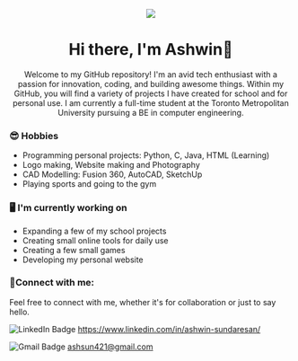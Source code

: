 <!----  ![MasterHead](https://i.ibb.co/hM6qwDp/logo-main.png)
![logo main (2)](https://github.com/ashsun421/ashsun421/assets/65097573/a97c81e6-b06f-41bb-9069-997d814f9c96)
https://github.com/ashsun421/ashsun421/assets/65097573/436c3be3-9c27-4c6f-927c-83b64c8cb7a5
https://github.com/ashsun421/ashsun421/assets/65097573/a97c81e6-b06f-41bb-9069-997d814f9c96
https://github.com/ashsun421/ashsun421/assets/65097573/c2674e9e-9e9e-46e0-9703-8f7de9ece051
https://github.com/ashsun421/ashsun421/assets/65097573/42f49c8d-4e90-4c12-be1f-6c43685eacaf
https://github.com/ashsun421/ashsun421/assets/65097573/a97c81e6-b06f-41bb-9069-997d814f9c96
--->
<p align="center">
  <img src="https://github.com/ashsun421/ashsun421/assets/65097573/b9acfb7a-a6f2-4aca-a6b0-39aadaf231f3">
</p>

<h1 align="center">Hi there, I'm Ashwin👋</h1>

<p align="center">
  Welcome to my GitHub repository! I'm an avid tech enthusiast with a passion for innovation, coding, and building awesome things. Within my GitHub, you will find a variety of projects I have created for school and for personal use. I am currently a full-time student at the Toronto Metropolitan University pursuing a BE in computer engineering. 
</p>

### 😎 Hobbies
- Programming personal projects: Python, C, Java, HTML (Learning)
- Logo making, Website making and Photography
- CAD Modelling: Fusion 360, AutoCAD, SketchUp
- Playing sports and going to the gym

### 🖥️ I'm currently working on
- Expanding a few of my school projects
- Creating small online tools for daily use
- Creating a few small games
- Developing my personal website

### 🤝Connect with me:
Feel free to connect with me, whether it's for collaboration or just to say hello.

<img src="https://img.shields.io/badge/LinkedIn-blue?style=for-the-badge&logo=linkedin&logoColor=white" alt="LinkedIn Badge"/> https://www.linkedin.com/in/ashwin-sundaresan/

<img src="https://img.shields.io/badge/Gmail-D14836?style=for-the-badge&logo=gmail&logoColor=white" alt = "Gmail Badge"/> ashsun421@gmail.com










